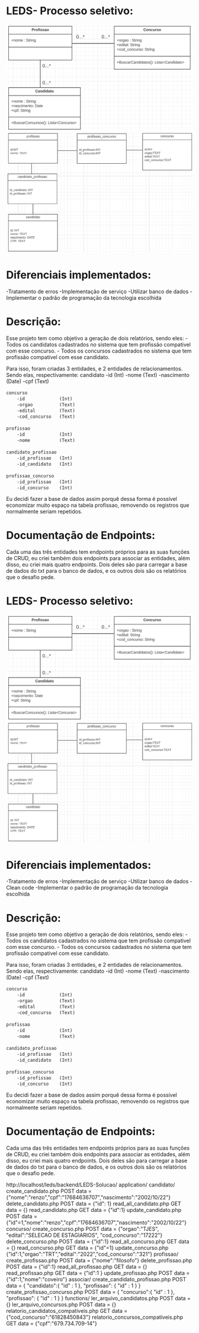 # LEDS- Processo seletivo:
![Modelo de Classe:](ModeloDeClasse.png)
![Modelo de Dados](ModeloDeDados.png)

# Diferenciais implementados:
-Tratamento de erros
-Implementação de serviço
-Utilizar banco de dados
-Implementar o padrão de programação da tecnologia escolhida	

# Descrição:
Esse projeto tem como objetivo a geração de dois relatórios, sendo eles:
    - Todos os candidatos cadastrados no sistema que tem profissão compativel com esse concurso.
    - Todos os concursos cadastrados no sistema que tem profissão compativel com esse candidato.

Para isso, foram criadas 3 entidades, e 2 entidades de relacionamentos. Sendo elas, respectivamente:
    candidato
        -id             (Int)
        -nome           (Text)
        -nascimento     (Date)
        -cpf            (Text)

    concurso
        -id             (Int)
        -orgao          (Text)
        -edital         (Text)
        -cod_concurso   (Text)

    profissao
        -id             (Int)
        -nome           (Text)

    candidato_profissao
        -id_profissao   (Int)
        -id_candidato   (Int)

    profissao_concurso
        -id_profissao   (Int)
        -id_concurso    (Int)

Eu decidi fazer a base de dados assim porquê dessa forma é possível economizar muito espaço na tabela profissao, removendo
os registros que normalmente seriam repetidos.

# Documentação de Endpoints:
Cada uma das três entidades tem endpoints próprios para as suas funções de CRUD, eu criei também dois endpoints para associar as entidades, além disso, eu criei mais quatro endpoints.
Dois deles são para carregar a base de dados do txt para o banco de dados, e os outros dois são os relatórios que o desafio pede.

# LEDS- Processo seletivo:
![Modelo de Classe:](ModeloDeClasse.png)
![Modelo de Dados](ModeloDeDados.png)

# Diferenciais implementados:
-Tratamento de erros
-Implementação de serviço
-Utilizar banco de dados
-Clean code
-Implementar o padrão de programação da tecnologia escolhida	

# Descrição:
Esse projeto tem como objetivo a geração de dois relatórios, sendo eles:
    - Todos os candidatos cadastrados no sistema que tem profissão compativel com esse concurso.
    - Todos os concursos cadastrados no sistema que tem profissão compativel com esse candidato.

Para isso, foram criadas 3 entidades, e 2 entidades de relacionamentos. Sendo elas, respectivamente:
    candidato
        -id             (Int)
        -nome           (Text)
        -nascimento     (Date)
        -cpf            (Text)

    concurso
        -id             (Int)
        -orgao          (Text)
        -edital         (Text)
        -cod_concurso   (Text)

    profissao
        -id             (Int)
        -nome           (Text)

    candidato_profissao
        -id_profissao   (Int)
        -id_candidato   (Int)

    profissao_concurso
        -id_profissao   (Int)
        -id_concurso    (Int)

Eu decidi fazer a base de dados assim porquê dessa forma é possível economizar muito espaço na tabela profissao, removendo
os registros que normalmente seriam repetidos.

# Documentação de Endpoints:
Cada uma das três entidades tem endpoints próprios para as suas funções de CRUD, eu criei também dois endpoints para associar as entidades, além disso, eu criei mais quatro endpoints.
Dois deles são para carregar a base de dados do txt para o banco de dados, e os outros dois são os relatórios que o desafio pede.

http://localhost/leds/backend/LEDS-Solucao/
    application/
        candidato/
            create_candidato.php
                POST data = {"nome":"renzo","cpf":"17684636707","nascimento":"2002/10/22"}
            delete_candidato.php
                POST data = {"id": 1}
            read_all_candidato.php
                GET  data = {}
            read_candidato.php
                GET  data = {"id":1}
            update_candidato.php
                POST data = {"id"=1,"nome":"renzo","cpf":"17684636707","nascimento":"2002/10/22"}
        concurso/
            create_concurso.php
                POST data = {"orgao":"TJES", "edital":"SELECAO DE ESTAGIARIOS", "cod_concurso":"17222"}
            delete_concurso.php
                POST data = {"id":1}
            read_all_concurso.php
                GET  data = {}
            read_concurso.php
                GET  data = {"id"=1}
            update_concurso.php
                {"id":1,"orgao":"TRT","edital":"2022","cod_concurso":"321"}
        profissao/
            create_profissao.php
                POST data = {"nome":"filosofo"}
            delete_profissao.php
                POST data = {"id":1}
            read_all_profissao.php
                GET  data = {}
            read_profissao.php
                GET  data = {"id":1 }
            update_profissao.php
                POST data = {"id":1,"nome":"coveiro"}
        associar/
            create_candidato_profissao.php
                POST data = { "candidato":{ "id" : 1 }, "profissao": { "id" : 1 } }
            create_profissao_concurso.php
                POST data = { "concurso":{ "id" : 1 }, "profissao": { "id" : 1 } }
        functions/
            ler_arquivo_candidatos.php
                POST  data = {}
            ler_arquivo_concursos.php
                POST  data = {}
            relatorio_candidatos_compativeis.php
                GET  data = {"cod_concurso":"61828450843"}
            relatorio_concursos_compativeis.php
                GET  data = {"cpf":"679.734.709-14"}


